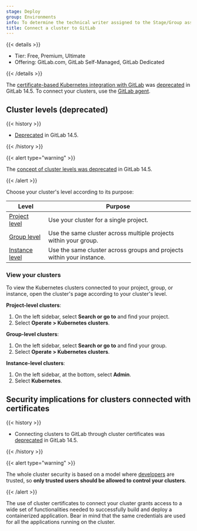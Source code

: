 ```yaml
---
stage: Deploy
group: Environments
info: To determine the technical writer assigned to the Stage/Group associated with this page, see https://handbook.gitlab.com/handbook/product/ux/technical-writing/#assignments
title: Connect a cluster to GitLab
---
```


{{< details >}}

- Tier: Free, Premium, Ultimate
- Offering: GitLab.com, GitLab Self-Managed, GitLab Dedicated

{{< /details >}}

The [certificate-based Kubernetes integration with GitLab](../_index.md)
was [deprecated](https://gitlab.com/groups/gitlab-org/configure/-/epics/8)
in GitLab 14.5. To connect your clusters, use the [GitLab agent](../../../clusters/agent/_index.md).

## Cluster levels (deprecated)

{{< history >}}

- [Deprecated](https://gitlab.com/groups/gitlab-org/configure/-/epics/8) in GitLab 14.5.

{{< /history >}}

{{< alert type="warning" >}}

The [concept of cluster levels was deprecated](../_index.md#cluster-levels)
in GitLab 14.5.

{{< /alert >}}

Choose your cluster's level according to its purpose:

| Level                                                  | Purpose |
|--------------------------------------------------------|---------|
| [Project level](../../../project/clusters/_index.md)   | Use your cluster for a single project. |
| [Group level](../../../group/clusters/_index.md)       | Use the same cluster across multiple projects within your group. |
| [Instance level](../../../instance/clusters/_index.md) | Use the same cluster across groups and projects within your instance. |

### View your clusters

To view the Kubernetes clusters connected to your project,
group, or instance, open the cluster's page according to
your cluster's level.

**Project-level clusters**:

1. On the left sidebar, select **Search or go to** and find your project.
1. Select **Operate > Kubernetes clusters**.

**Group-level clusters**:

1. On the left sidebar, select **Search or go to** and find your group.
1. Select **Operate > Kubernetes clusters**.

**Instance-level clusters**:

1. On the left sidebar, at the bottom, select **Admin**.
1. Select **Kubernetes**.

## Security implications for clusters connected with certificates

{{< history >}}

- Connecting clusters to GitLab through cluster certificates was [deprecated](https://gitlab.com/groups/gitlab-org/configure/-/epics/8) in GitLab 14.5.

{{< /history >}}

{{< alert type="warning" >}}

The whole cluster security is based on a model where [developers](../../../permissions.md)
are trusted, so **only trusted users should be allowed to control your clusters**.

{{< /alert >}}

The use of cluster certificates to connect your cluster grants
access to a wide set of functionalities needed to successfully
build and deploy a containerized application. Bear in mind that
the same credentials are used for all the applications running
on the cluster.
